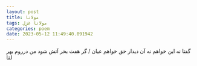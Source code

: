 ```yaml
---
layout: post
title: مولانا
tags: مولانا غزل
categories: poem
date: 2023-05-12 11:49:40.091942
---
```


گفتا نه این خواهم نه آن دیدار حق خواهم عیان / گر هفت بحر آتش شود من درروم بهر لقا